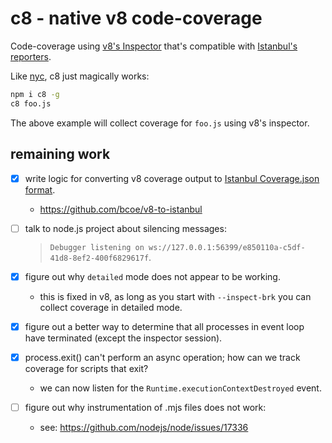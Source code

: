 # c8 - native v8 code-coverage

Code-coverage using [v8's Inspector](https://nodejs.org/dist/latest-v8.x/docs/api/inspector.html)
that's compatible with [Istanbul's reporters](https://istanbul.js.org/docs/advanced/alternative-reporters/).

Like [nyc](https://github.com/istanbuljs/nyc), c8 just magically works:

```bash
npm i c8 -g
c8 foo.js
```

The above example will collect coverage for `foo.js` using v8's inspector.

## remaining work

- [x] write logic for converting v8 coverage output to [Istanbul Coverage.json format](https://github.com/gotwarlost/istanbul/blob/master/coverage.json.md).
  * https://github.com/bcoe/v8-to-istanbul

- [ ] talk to node.js project about silencing messages:

   > `Debugger listening on ws://127.0.0.1:56399/e850110a-c5df-41d8-8ef2-400f6829617f`.

- [x] figure out why `detailed` mode does not appear to be working.
  * this is fixed in v8, as long as you start with `--inspect-brk` you
    can collect coverage in detailed mode.
- [x] figure out a better way to determine that all processes in event loop
   have terminated (except the inspector session).
- [x] process.exit() can't perform an async operation; how can we track coverage
  for scripts that exit?
  * we can now listen for the `Runtime.executionContextDestroyed` event.
- [ ] figure out why instrumentation of .mjs files does not work:
  * see: https://github.com/nodejs/node/issues/17336